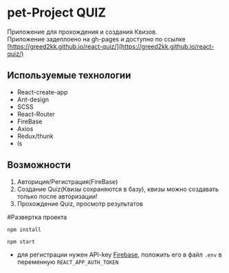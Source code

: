# pet-Project QUIZ
Приложение для прохождения и создания Квизов. <br>
Приложение задеплоено на gh-pages и доступно по ссылке [https://greed2kk.github.io/react-quiz/](https://greed2kk.github.io/react-quiz/)
## Используемые технологии

* React-create-app
* Ant-design
* SCSS
* React-Router
* FireBase
* Axios
* Redux/thunk
* ls

## Возможности
1. Авториция/Регистрация(FireBase)
2. Создание Quiz(Квизы сохраняются в базу), квизы можно создавать только после авторизации!
3. Прохождение Quiz, просмотр результатов

#Развертка проекта

`npm install`

`npm start`

* для регистрации нужен API-key [Firebase](https://firebase.google.com/), положить его в файл `.env` в переменную `REACT_APP_AUTH_TOKEN`
